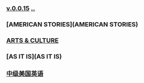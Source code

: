 ### [v.0.0.15](https://github.com/littleflute/english/edit/master/voa/readme.md) [..](..)

### [AMERICAN STORIES](AMERICAN STORIES)
### [ARTS & CULTURE](ARTS_CULTURE)
### [AS IT IS](AS IT IS)
### [中级美国英语](Intermediate_American_English)
